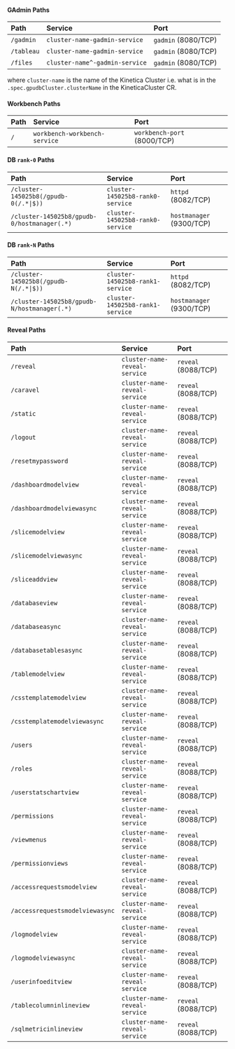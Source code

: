 

#### GAdmin Paths

| Path      | Service                        | Port                |
|:----------|:-------------------------------|:--------------------|
| `/gadmin`   | `cluster-name-gadmin-service`  | `gadmin` (8080/TCP) |
| `/tableau`  | `cluster-name-gadmin-service`  | `gadmin` (8080/TCP)    |
 | `/files`  | `cluster-name^-gadmin-service` | `gadmin`   (8080/TCP)  |

where `cluster-name` is the name of the Kinetica Cluster 
i.e. what is in the `.spec.gpudbCluster.clusterName` in the KineticaCluster CR.

#### Workbench Paths

| Path    | Service                              | Port                        |
|:--------|:-------------------------------------|:----------------------------|
| `/` | `workbench-workbench-service` | `workbench-port` (8000/TCP) |

#### DB `rank-0` Paths

| Path                                                 | Service                          | Port                             |
|:-----------------------------------------------------|:---------------------------------|:---------------------------------|
| <code>/cluster-145025b8(/gpudb-0(/.*&#124;$))</code> | `cluster-145025b8-rank0-service` | `httpd` (8082/TCP) |
| `/cluster-145025b8/gpudb-0/hostmanager(.*)`          | `cluster-145025b8-rank0-service` | `hostmanager` (9300/TCP)         |

#### DB `rank-N` Paths

| Path                                                 | Service                          | Port                             |
|:-----------------------------------------------------|:---------------------------------|:---------------------------------|
| <code>/cluster-145025b8(/gpudb-N(/.*&#124;$))</code> | `cluster-145025b8-rank1-service` | `httpd` (8082/TCP) |
| `/cluster-145025b8/gpudb-N/hostmanager(.*)`          | `cluster-145025b8-rank1-service` | `hostmanager` (9300/TCP)         |


#### Reveal Paths

| Path       | Service                              | Port                |
|:-----------|:-------------------------------------|:--------------------|
| `/reveal`  | `cluster-name-reveal-service` | `reveal` (8088/TCP) |
| `/caravel` | `cluster-name-reveal-service` | `reveal` (8088/TCP)         |
| `/static`  | `cluster-name-reveal-service` | `reveal` (8088/TCP)         |
| `/logout`  | `cluster-name-reveal-service` | `reveal` (8088/TCP)         |
| `/resetmypassword`  | `cluster-name-reveal-service` | `reveal` (8088/TCP)         |
| `/dashboardmodelview`  | `cluster-name-reveal-service` | `reveal` (8088/TCP)         |
| `/dashboardmodelviewasync`  | `cluster-name-reveal-service` | `reveal` (8088/TCP)         |
| `/slicemodelview`  | `cluster-name-reveal-service` | `reveal` (8088/TCP)         |
| `/slicemodelviewasync`  | `cluster-name-reveal-service` | `reveal` (8088/TCP)         |
| `/sliceaddview`  | `cluster-name-reveal-service` | `reveal` (8088/TCP)         |
| `/databaseview`  | `cluster-name-reveal-service` | `reveal` (8088/TCP)         |
| `/databaseasync`  | `cluster-name-reveal-service` | `reveal` (8088/TCP)         |
| `/databasetablesasync`  | `cluster-name-reveal-service` | `reveal` (8088/TCP)         |
| `/tablemodelview`  | `cluster-name-reveal-service` | `reveal` (8088/TCP)         |
| `/csstemplatemodelview`  | `cluster-name-reveal-service` | `reveal` (8088/TCP)         |
| `/csstemplatemodelviewasync`  | `cluster-name-reveal-service` | `reveal` (8088/TCP)         |
| `/users`  | `cluster-name-reveal-service` | `reveal` (8088/TCP)         |
| `/roles`  | `cluster-name-reveal-service` | `reveal` (8088/TCP)         |
| `/userstatschartview`  | `cluster-name-reveal-service` | `reveal` (8088/TCP)         |
| `/permissions`  | `cluster-name-reveal-service` | `reveal` (8088/TCP)         |
| `/viewmenus`  | `cluster-name-reveal-service` | `reveal` (8088/TCP)         |
| `/permissionviews`  | `cluster-name-reveal-service` | `reveal` (8088/TCP)         |
| `/accessrequestsmodelview`  | `cluster-name-reveal-service` | `reveal` (8088/TCP)         |
| `/accessrequestsmodelviewasync`  | `cluster-name-reveal-service` | `reveal` (8088/TCP)         |
| `/logmodelview`  | `cluster-name-reveal-service` | `reveal` (8088/TCP)         |
| `/logmodelviewasync`  | `cluster-name-reveal-service` | `reveal` (8088/TCP)         |
| `/userinfoeditview`  | `cluster-name-reveal-service` | `reveal` (8088/TCP)         |
| `/tablecolumninlineview`  | `cluster-name-reveal-service` | `reveal` (8088/TCP)         |
| `/sqlmetricinlineview`  | `cluster-name-reveal-service` | `reveal` (8088/TCP)         |

